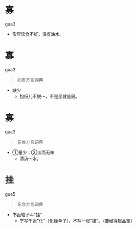 # 寡
gua3
- 形容饮食不好，没有油水。

# 寡
gua3
> 如皋方言词典
- 缺少
  - 抱伢儿不脱～，不是尿就是㞎。

# 寡
gua3
> 东台方言词典
- ①量少；②淡而无味
  - 清汤～水。

# 挂
gua5
> 东台方言词典
- 书画轴子叫"挂"
  - 宁写千张"化"（化缘单子），不写一张"挂"。（要经得起品鉴）
